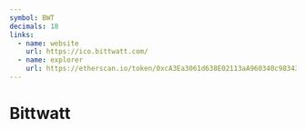 ```yaml
---
symbol: BWT
decimals: 18
links:
  - name: website
    url: https://ico.bittwatt.com/
  - name: explorer
    url: https://etherscan.io/token/0xcA3Ea3061d638E02113aA960340c98343b5aCd62
---
```


# Bittwatt
